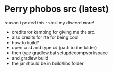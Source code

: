 # Perry phobos src (latest)
reason i posted this : steal my discord more! 
+ credits for kambing for giving me the src. 
+ also credits for rte for being cool
+ how to build?
+ open cmd and type cd (path to the folder)
+ then type gradlew.bat setupdecompworkspace
+ and gradlew build
+ the jar should be in build/libs folder


